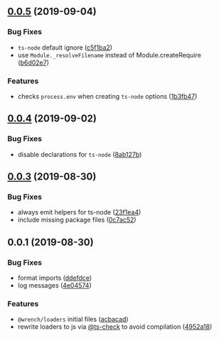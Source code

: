## [0.0.5](https://github.com/gavar/wrench/compare/v/loaders/0.0.4...v/loaders/0.0.5) (2019-09-04)


### Bug Fixes

* `ts-node` default ignore ([c5f1ba2](https://github.com/gavar/wrench/commit/c5f1ba2))
* use `Module._resolveFilename` instead of Module.createRequire ([b6d02e7](https://github.com/gavar/wrench/commit/b6d02e7))


### Features

* checks `process.env` when creating `ts-node` options ([1b3fb47](https://github.com/gavar/wrench/commit/1b3fb47))

## [0.0.4](https://github.com/gavar/wrench/compare/v/loaders/0.0.3...v/loaders/0.0.4) (2019-09-02)


### Bug Fixes

* disable declarations for `ts-node` ([8ab127b](https://github.com/gavar/wrench/commit/8ab127b))

## [0.0.3](https://github.com/gavar/wrench/compare/v/loaders/0.0.2...v/loaders/0.0.3) (2019-08-30)


### Bug Fixes

* always emit helpers for ts-node ([23f1ea4](https://github.com/gavar/wrench/commit/23f1ea4))
* include missing package files ([0c7ac52](https://github.com/gavar/wrench/commit/0c7ac52))

## 0.0.1 (2019-08-30)


### Bug Fixes

* format imports ([ddefdce](https://github.com/gavar/wrench/commit/ddefdce))
* log messages ([4e04574](https://github.com/gavar/wrench/commit/4e04574))


### Features

* `@wrench/loaders` initial files ([acbacad](https://github.com/gavar/wrench/commit/acbacad))
* rewrite loaders to js via [@ts-check](https://github.com/ts-check) to avoid compilation ([4952a18](https://github.com/gavar/wrench/commit/4952a18))
